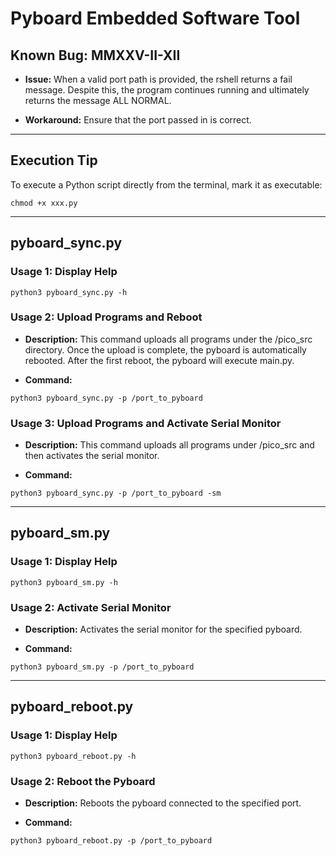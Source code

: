 # Pyboard Embedded Software Tool

## Known Bug: MMXXV-II-XII

- **Issue:**
  When a valid port path is provided, the rshell returns a fail message.
  Despite this, the program continues running and ultimately returns the message ALL NORMAL.

- **Workaround:**
  Ensure that the port passed in is correct.

---

## Execution Tip

To execute a Python script directly from the terminal, mark it as executable:

`chmod +x xxx.py` 


---

## pyboard_sync.py

### Usage 1: Display Help

`python3 pyboard_sync.py -h`

### Usage 2: Upload Programs and Reboot

- **Description:**
  This command uploads all programs under the /pico_src directory.
  Once the upload is complete, the pyboard is automatically rebooted.
  After the first reboot, the pyboard will execute main.py.

- **Command:**

`python3 pyboard_sync.py -p /port_to_pyboard`

### Usage 3: Upload Programs and Activate Serial Monitor

- **Description:**
  This command uploads all programs under /pico_src and then activates the serial monitor.

- **Command:**

`python3 pyboard_sync.py -p /port_to_pyboard -sm`

---

## pyboard_sm.py

### Usage 1: Display Help

`python3 pyboard_sm.py -h`

### Usage 2: Activate Serial Monitor

- **Description:**
  Activates the serial monitor for the specified pyboard.

- **Command:**

`python3 pyboard_sm.py -p /port_to_pyboard`

---

## pyboard_reboot.py

### Usage 1: Display Help

`python3 pyboard_reboot.py -h`

### Usage 2: Reboot the Pyboard

- **Description:**
  Reboots the pyboard connected to the specified port.

- **Command:**

`python3 pyboard_reboot.py -p /port_to_pyboard`